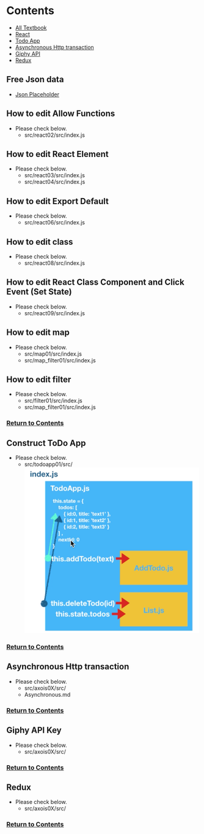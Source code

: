 <a id = "contents">

# Contents

* [All Textbook](https://nakanisi-yusuke.gitbooks.io/react-basic-udemy/content/)
* [React](#react)
* [Todo App](#todo)
* [Asynchronous Http transaction](#async)
* [Giphy API](#giphy)
* [Redux](#redux)

## Free Json data
* [Json Placeholder](https://jsonplaceholder.typicode.com/)


<a id = "react">

## How to edit Allow Functions
* Please check below.
  * src/react02/src/index.js

## How to edit React Element
* Please check below.
  * src/react03/src/index.js
  * src/react04/src/index.js

## How to edit Export Default
* Please check below.
  * src/react06/src/index.js

## How to edit class
* Please check below.
  * src/react08/src/index.js

## How to edit React Class Component and Click Event (Set State)
* Please check below.
  * src/react09/src/index.js

## How to edit map
* Please check below.
  * src/map01/src/index.js
  * src/map_filter01/src/index.js

## How to edit filter
* Please check below.
  * src/filter01/src/index.js
  * src/map_filter01/src/index.js

### [Return to Contents](#contents)


<a id = "todo">

## Construct ToDo App
* Please check below.
  * src/todoapp01/src/
  ![Image](../src/todoapp01/src/Images/TodoApp.png)

### [Return to Contents](#contents)


<a id = "async">

## Asynchronous Http transaction
* Please check below.
  * src/axois0X/src/
  * Asynchronous.md

### [Return to Contents](#contents)


<a id = "giphy">

## Giphy API Key
* Please check below.
  * src/axois0X/src/

### [Return to Contents](#contents)


<a id = "redux">

## Redux
* Please check below.
  * src/axois0X/src/

### [Return to Contents](#contents)


